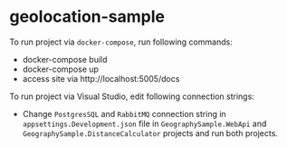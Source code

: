 # geolocation-sample

To run project via `docker-compose`, run following commands:
* docker-compose build
* docker-compose up
* access site via http://localhost:5005/docs

To run project via Visual Studio, edit following connection strings:
* Change `PostgresSQL` and `RabbitMQ` connection string in `appsettings.Development.json` file in `GeographySample.WebApi` and `GeographySample.DistanceCalculator` projects and run both projects.
